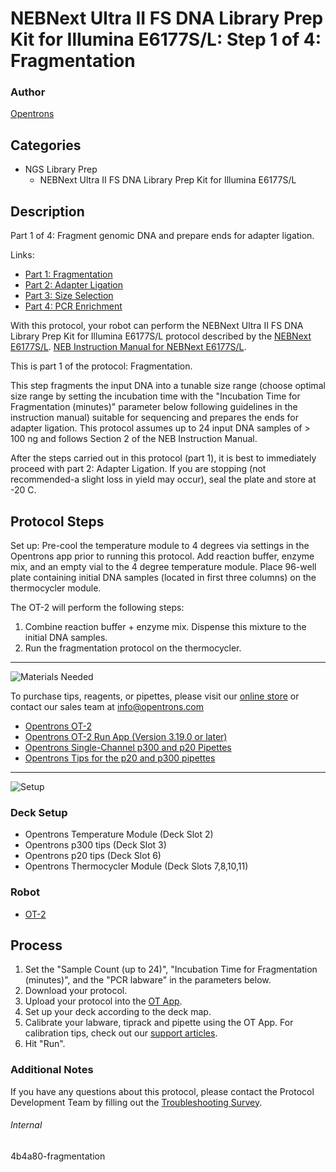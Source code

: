 # NEBNext Ultra II FS DNA Library Prep Kit for Illumina E6177S/L: Step 1 of 4: Fragmentation

### Author
[Opentrons](https://opentrons.com/)



## Categories
* NGS Library Prep
     * NEBNext Ultra II FS DNA Library Prep Kit for Illumina E6177S/L

## Description
Part 1 of 4: Fragment genomic DNA and prepare ends for adapter ligation.

Links:
* [Part 1: Fragmentation](http://protocols.opentrons.com/protocol/4b4a80-fragmentation)
* [Part 2: Adapter Ligation](http://protocols.opentrons.com/protocol/4b4a80-adapter_ligation)
* [Part 3: Size Selection](http://protocols.opentrons.com/protocol/4b4a80-size_selection)
* [Part 4: PCR Enrichment](http://protocols.opentrons.com/protocol/4b4a80-pcr_enrichment)

With this protocol, your robot can perform the NEBNext Ultra II FS DNA Library Prep Kit for Illumina E6177S/L protocol described by the [NEBNext E6177S/L](https://www.neb.com/products/e6177-nebnext-ultra-ii-fs-dna-library-prep-with-sample-purification-beads#Product%20Information). [NEB Instruction Manual for NEBNext E6177S/L](https://s3.amazonaws.com./pf-upload-01/u-4256/0/2021-02-16/8q531ae/manualE6177-E7805.pdf).

This is part 1 of the protocol: Fragmentation.

This step fragments the input DNA into a tunable size range (choose optimal size range by setting the incubation time with the "Incubation Time for Fragmentation (minutes)" parameter below following guidelines in the instruction manual) suitable for sequencing and prepares the ends for adapter ligation. This protocol assumes up to 24 input DNA samples of > 100 ng and follows Section 2 of the NEB Instruction Manual.

After the steps carried out in this protocol (part 1), it is best to immediately proceed with part 2: Adapter Ligation. If you are stopping (not recommended-a slight loss in yield may occur), seal the plate and store at -20 C.


## Protocol Steps

Set up: Pre-cool the temperature module to 4 degrees via settings in the Opentrons app prior to running this protocol. Add reaction buffer, enzyme mix, and an empty vial to the 4 degree temperature module. Place 96-well plate containing initial DNA samples (located in first three columns) on the thermocycler module.

The OT-2 will perform the following steps:
1. Combine reaction buffer + enzyme mix. Dispense this mixture to the initial DNA samples.
2. Run the fragmentation protocol on the thermocycler.

---
![Materials Needed](https://s3.amazonaws.com/opentrons-protocol-library-website/custom-README-images/001-General+Headings/materials.png)

To purchase tips, reagents, or pipettes, please visit our [online store](https://shop.opentrons.com/) or contact our sales team at [info@opentrons.com](mailto:info@opentrons.com)

* [Opentrons OT-2](https://shop.opentrons.com/collections/ot-2-robot/products/ot-2)
* [Opentrons OT-2 Run App (Version 3.19.0 or later)](https://opentrons.com/ot-app/)
* [Opentrons Single-Channel p300 and p20 Pipettes](https://shop.opentrons.com/collections/ot-2-pipettes/products/single-channel-electronic-pipette)
* [Opentrons Tips for the p20 and p300 pipettes](https://shop.opentrons.com/collections/opentrons-tips)

---
![Setup](https://s3.amazonaws.com/opentrons-protocol-library-website/custom-README-images/001-General+Headings/Setup.png)

### Deck Setup
* Opentrons Temperature Module (Deck Slot 2)
* Opentrons p300 tips (Deck Slot 3)
* Opentrons p20 tips (Deck Slot 6)
* Opentrons Thermocycler Module (Deck Slots 7,8,10,11)

### Robot
* [OT-2](https://opentrons.com/ot-2)

## Process
1. Set the "Sample Count (up to 24)", "Incubation Time for Fragmentation (minutes)", and the "PCR labware" in the parameters below.
2. Download your protocol.
3. Upload your protocol into the [OT App](https://opentrons.com/ot-app).
4. Set up your deck according to the deck map.
5. Calibrate your labware, tiprack and pipette using the OT App. For calibration tips, check out our [support articles](https://support.opentrons.com/en/collections/1559720-guide-for-getting-started-with-the-ot-2).
6. Hit "Run".

### Additional Notes
If you have any questions about this protocol, please contact the Protocol Development Team by filling out the [Troubleshooting Survey](https://protocol-troubleshooting.paperform.co/).

###### Internal
4b4a80-fragmentation
